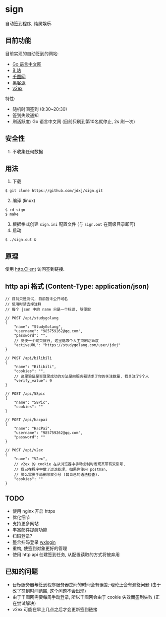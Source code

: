 # sign

自动签到程序, 纯属娱乐.

## 目前功能

目前实现的自动签到的网站:

- [Go 语言中文网](https://studygolang.com/)
- [B 站](https://www.bilibili.com/)
- [千图网](https://www.58pic.com/)
- [黑客派](https://hacpai.com/)
- [v2ex](https://v2ex.com/)

特性:

- 随机时间签到 (8:30~20:30)
- 签到失败通知
- 刷活跃度: Go 语言中文网 (目前只刷到第10名就停止, 2s 刷一次)

## 安全性

1. 不收集任何数据

## 用法

1. 下载

```
$ git clone https://github.com/jdxj/sign.git
```

2. 编译 (linux)

```
$ cd sign
$ make
```

3. 根据格式创建 `sign.ini` 配置文件 (与 `sign.out` 在同级目录即可)
4. 启动

```
$ ./sign.out &
```

## 原理

使用 [http.Client](https://golang.org/pkg/net/http/#Client) 访问签到链接.

## http api 格式 (Content-Type: application/json)

```
// 目前只是测试, 目前暂未公开域名
// 使用时请去掉注释
// 每个 json 中的 name 只是一个标识, 随便取

// POST /api/studygolang
{
	"name": "StudyGolang",
	"username": "985759262@qq.com",
	"password": "",
    // 随便一个网页就行, 这里选取个人主页刷活跃度
	"activeURL": "https://studygolang.com/user/jdxj"
}

// POST /api/bilibili
{
	"name": "Bilibili",
	"cookies": "",
    // 这里验证是否登录成功的方法是向服务器请求了你的关注数量, 我关注了9个人
	"verify_value": 9
}

// POST /api/58pic
{
	"name": "58Pic",
	"cookies": ""
}

// POST /api/hacpai
{
	"name": "HacPai",
	"username": "985759262@qq.com",
	"password": ""
}

// POST /api/v2ex
{
	"name": "V2ex",
    // v2ex 的 cookie 在从浏览器中手动复制时发现其带有双引号,
    // 我已在程序中做了过滤处理, 如果你使用 postman,
    // 那么需要手动删除双引号 (其自己的语法检查).
	"cookies": ""
}
```

## TODO

- 使用 nginx 开启 https
- 优化细节
- 支持更多网站
- 丰富邮件提醒功能
- 扫码登录?
- 整合扫码登录 [wxlogin](https://github.com/jdxj/wxlogin)
- 重构, 使签到对象更好的管理
- 使用 http api 创建签到任务, 从配置读取的方式将被弃用

## 已知的问题

- ~~目标服务器与签到程序服务器之间的时间会有误差, 理论上会有漏签问题~~ (由于改了签到时间范围, 这个问题不会出现)
- 由于千图网需要每周手动登录, 所以千图网会由于 cookie 失效而签到失败 (正在尝试解决)
- v2ex 可能在早上几点之后才会更新签到链接
